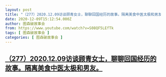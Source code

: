 ```yaml
---
layout: post
title: "（277）2020.12.09访谈顾青女士，聊聊回国经历的故事。隔离美食中医太极和男友。"
date: 2020-12-09T15:12:54.000Z
author: 图森破故事会
from: https://www.youtube.com/watch?v=S08QF5LEfTk
tags: [ 图森破故事会 ]
categories: [ 图森破故事会 ]
---
```

<!--1607526774000-->
[（277）2020.12.09访谈顾青女士，聊聊回国经历的故事。隔离美食中医太极和男友。](https://www.youtube.com/watch?v=S08QF5LEfTk)
------

<div>

</div>
